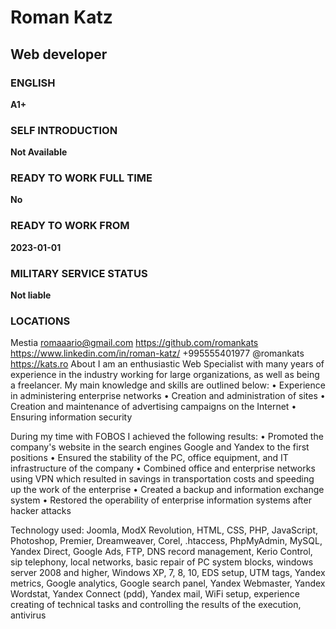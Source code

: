 # Roman Katz
## Web developer
### ENGLISH
**A1+**
### SELF INTRODUCTION
**Not Available**
### READY TO WORK FULL TIME
**No**
### READY TO WORK FROM
**2023-01-01**
### MILITARY SERVICE STATUS
**Not liable**
### LOCATIONS
Mestia
romaaario@gmail.com
https://github.com/romankats
https://www.linkedin.com/in/roman-katz/
+995555401977
@romankats
https://kats.ro
About
I am an enthusiastic Web Specialist with many years of experience in the industry working for large organizations, as well as being a freelancer. My main knowledge and skills are outlined below:
• Experience in administering enterprise networks
• Creation and administration of sites
• Creation and maintenance of advertising campaigns on the Internet
• Ensuring information security

During my time with FOBOS I achieved the following results:
• Promoted the company's website in the search engines Google and Yandex to the first positions
• Ensured the stability of the PC, office equipment, and IT infrastructure of the company
• Combined office and enterprise networks using VPN
which resulted in savings in transportation costs and speeding up the work of the enterprise
• Created a backup and information exchange system
• Restored the operability of enterprise information systems after hacker attacks

Technology used:
Joomla, ModX Revolution, HTML, CSS, PHP, JavaScript, Photoshop, Premier, Dreamweaver, Corel, .htaccess, PhpMyAdmin, MySQL, Yandex Direct, Google Ads, FTP, DNS record management, Kerio Control, sip telephony, local networks, basic repair of PC system blocks, windows server 2008 and higher, Windows XP, 7, 8, 10, EDS setup, UTM tags, Yandex metrics, Google analytics, Google search panel, Yandex Webmaster, Yandex Wordstat, Yandex Connect (pdd), Yandex mail, WiFi setup, experience creating of technical tasks and controlling the results of the execution, antivirus